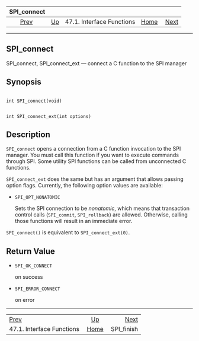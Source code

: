 

|                       SPI\_connect                      |                                                      |                           |                                                       |                                           |
| :-----------------------------------------------------: | :--------------------------------------------------- | :-----------------------: | ----------------------------------------------------: | ----------------------------------------: |
| [Prev](spi-interface.html "47.1. Interface Functions")  | [Up](spi-interface.html "47.1. Interface Functions") | 47.1. Interface Functions | [Home](index.html "PostgreSQL 17devel Documentation") |  [Next](spi-spi-finish.html "SPI_finish") |

***

## SPI\_connect

SPI\_connect, SPI\_connect\_ext — connect a C function to the SPI manager

## Synopsis

```

int SPI_connect(void)
```

```

int SPI_connect_ext(int options)
```

## Description

`SPI_connect` opens a connection from a C function invocation to the SPI manager. You must call this function if you want to execute commands through SPI. Some utility SPI functions can be called from unconnected C functions.

`SPI_connect_ext` does the same but has an argument that allows passing option flags. Currently, the following option values are available:

* `SPI_OPT_NONATOMIC`

    Sets the SPI connection to be *nonatomic*, which means that transaction control calls (`SPI_commit`, `SPI_rollback`) are allowed. Otherwise, calling those functions will result in an immediate error.

`SPI_connect()` is equivalent to `SPI_connect_ext(0)`.

## Return Value

* `SPI_OK_CONNECT`

    on success

* `SPI_ERROR_CONNECT`

    on error

***

|                                                         |                                                       |                                           |
| :------------------------------------------------------ | :---------------------------------------------------: | ----------------------------------------: |
| [Prev](spi-interface.html "47.1. Interface Functions")  |  [Up](spi-interface.html "47.1. Interface Functions") |  [Next](spi-spi-finish.html "SPI_finish") |
| 47.1. Interface Functions                               | [Home](index.html "PostgreSQL 17devel Documentation") |                               SPI\_finish |
